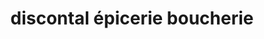 ---
title: "discontal épicerie boucherie"
url: /cournon-dauvergne/discontal-epicerie-boucherie/
shop: supermarché
---